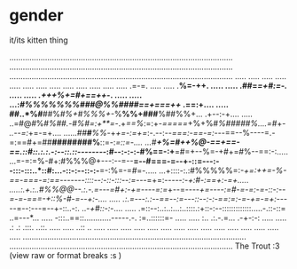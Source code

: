# gender

it/its kitten thing


....................................................................................................
....................................................................................................
....................................................................................................
.....                                                                                          .....
.....                                                                                          .....
.....                                                                                          .....
.....                                                                                          .....
.....                                                                                          .....
.....                                                                                          .....
.....                                         .=-=.                                            .....
.....                                       .**%=-++.                                          .....
.....                                     .##=*=+#:=-.                                         .....
.....                                   .+++%+=#+==++-*.                                       .....
.....                    ...:*#%%%%%%%###@%%####==+===++*                                  .==:+....
.....         ##..*%#**##%*#%+*#*%%%+-*%**%%+###**%##%%+...                            .+*--*:-+....
.....    ..=#@*#*%#*%##.-#%#=:+**=-*.+*==%*:=:+*-=====*+%+%#*%#####%....=#*+*-      ..--=:*+=-=+....
......*##**#**%%*-+*+=-:=+=*:-.--:*--===:-==-=:---*==--%----=.-=:==#+=##**########%**::=-:*=::=-....
...*#***+%=#++%@-==+==-==.::#::.:.:.-:--::.::--------*:#--:-:-:-#%==-:+**=#=+--%=-+#+=#%--==:-:.....
...=-=:=%-#+:#%%%@+---:--=--**=--#===-=--+-::=---:--:::-:::..*::#:...-::-:--::-:-**=-:%=-=*#*=-.....
...+::::-:.:#%%%%%=:-*+=:++=-%-==-===-=:==-------::::--:-::-:::--:=---*=+=:--*---:-+:#-:==+:-=+.....
.....:.+.:..#%%@@--.:.-.=---=#+:-+=----=:=*+--=---*-+=----:=#-=-=:-=-::-:--=-=-===-+::%-#-=--+:-....
.....    .:.=---:.:--==--:=---::--:-:-==:=:-=-+=-=+:---*--=--:---=--+-::..-:.       ..*-+#::-:*-....
.....              .=::--:..:..:...:..::::.:+::-:--:::::::::::::.....-.::-::=             ..=---*...
.....                  -:::..==::............-----.-.            :=..::::::=-                  .....
.....                    :..                .:.-.=...                .-+-:-:                   .....
.....                    .:                  .: .:::.                  ..::.                   .....
.....                                            ..::                    ..                    .....
.....                                                                                          .....
.....                                                                                          .....
.....                                                                                          .....
.....                                                                                          .....
.....                                                                                          .....
.....                                                                                          .....
.....                                                                                          .....
....................................................................................................
....................................................................................................
The Trout :3 (view raw or format breaks :s )
